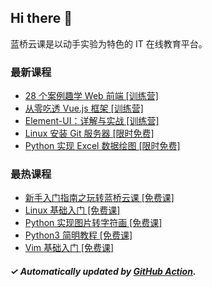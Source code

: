 ## Hi there 👋

蓝桥云课是以动手实验为特色的 IT 在线教育平台。

### 最新课程

<!-- LATEST:START -->
- [28 个案例趣学 Web 前端 [训练营]](https://www.lanqiao.cn/courses/8605/)
- [从零吃透 Vue.js 框架 [训练营]](https://www.lanqiao.cn/courses/3814/)
- [Element-UI：详解与实战 [训练营]](https://www.lanqiao.cn/courses/3815/)
- [Linux 安装 Git 服务器 [限时免费]](https://www.lanqiao.cn/courses/616/)
- [Python 实现 Excel 数据绘图 [限时免费]](https://www.lanqiao.cn/courses/791/)
<!-- LATEST:END -->

### 最热课程

<!-- HOTEST:START -->
- [新手入门指南之玩转蓝桥云课 [免费课]](https://www.lanqiao.cn/courses/63/)
- [Linux 基础入门 [免费课]](https://www.lanqiao.cn/courses/1/)
- [Python 实现图片转字符画 [免费课]](https://www.lanqiao.cn/courses/370/)
- [Python3 简明教程 [免费课]](https://www.lanqiao.cn/courses/596/)
- [Vim 基础入门 [免费课]](https://www.lanqiao.cn/courses/2/)
<!-- HOTEST:END -->

##### ✓ Automatically updated by [GitHub Action](https://github.com/lanqiao-courses/.github/actions/workflows/update.yml).
